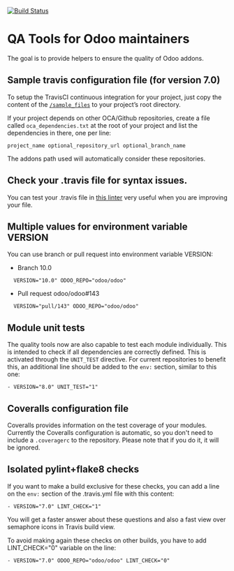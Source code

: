 [![Build Status](https://travis-ci.org/Vauxoo/maintainer-quality-tools.svg)](https://travis-ci.org/OCA/maintainer-quality-tools)

QA Tools for Odoo maintainers
=============================

The goal is to provide helpers to ensure the quality of Odoo addons.

Sample travis configuration file (for version 7.0)
--------------------------------------------------

To setup the TravisCI continuous integration for your project, just copy the
content of the [`/sample_files`](https://github.com/OCA/maintainer-quality-tools/tree/master/sample_files)
to your project’s root directory.

If your project depends on other OCA/Github repositories, create a file called `oca_dependencies.txt` at the root of your project and list the dependencies in there, one per line:

    project_name optional_repository_url optional_branch_name

The addons path used will automatically consider these repositories.

Check your .travis file for syntax issues.
------------------------------------------

You can test your .travis file in [this linter](http://lint.travis-ci.org/) very useful when you are improving your file.

Multiple values for environment variable VERSION
------------------------------------------------

You can use branch or pull request into environment variable VERSION:

- Branch 10.0
```
  VERSION="10.0" ODOO_REPO="odoo/odoo"
```

- Pull request odoo/odoo#143
```
  VERSION="pull/143" ODOO_REPO="odoo/odoo"
```

Module unit tests
-----------------

The quality tools now are also capable to test each module individually.
This is intended to check if all dependencies are correctly defined.
This is activated through the `UNIT_TEST` directive.
For current repositories to benefit this, an additional line should be added to the `env:` section,
similar to this one:

    - VERSION="8.0" UNIT_TEST="1"


Coveralls configuration file
----------------------------

Coveralls provides information on the test coverage of your modules.
Currently the Coveralls configuration is automatic, so you don't need to include a `.coveragerc`
to the repository. Please note that if you do it, it will be ignored.


Isolated pylint+flake8 checks
-----------------------------
If you want to make a build exclusive for these checks, you can add a line
on the `env:` section of the .travis.yml file with this content:

    - VERSION="7.0" LINT_CHECK="1"

You will get a faster answer about these questions and also a fast view over
semaphore icons in Travis build view.

To avoid making again these checks on other builds, you have to add
LINT_CHECK="0" variable on the line:

    - VERSION="7.0" ODOO_REPO="odoo/odoo" LINT_CHECK="0"
